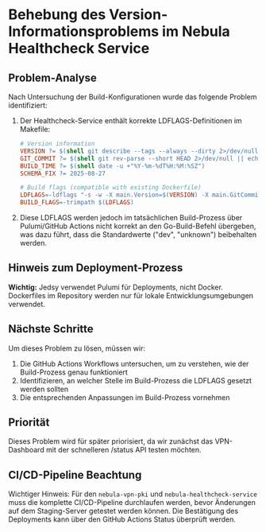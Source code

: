 # Behebung des Version-Informationsproblems im Nebula Healthcheck Service

## Problem-Analyse

Nach Untersuchung der Build-Konfigurationen wurde das folgende Problem identifiziert:

1. Der Healthcheck-Service enthält korrekte LDFLAGS-Definitionen im Makefile:
   ```makefile
   # Version information
   VERSION ?= $(shell git describe --tags --always --dirty 2>/dev/null || echo "dev")
   GIT_COMMIT ?= $(shell git rev-parse --short HEAD 2>/dev/null || echo "unknown")
   BUILD_TIME ?= $(shell date -u +"%Y-%m-%dT%H:%M:%SZ")
   SCHEMA_FIX ?= 2025-08-27

   # Build flags (compatible with existing Dockerfile)
   LDFLAGS=-ldflags "-s -w -X main.Version=$(VERSION) -X main.GitCommit=$(GIT_COMMIT) -X main.BuildTime=$(BUILD_TIME) -X main.SchemaFix=$(SCHEMA_FIX)"
   BUILD_FLAGS=-trimpath $(LDFLAGS)
   ```

2. Diese LDFLAGS werden jedoch im tatsächlichen Build-Prozess über Pulumi/GitHub Actions nicht korrekt an den Go-Build-Befehl übergeben, was dazu führt, dass die Standardwerte ("dev", "unknown") beibehalten werden.

## Hinweis zum Deployment-Prozess

**Wichtig:** Jedsy verwendet Pulumi für Deployments, nicht Docker. Dockerfiles im Repository werden nur für lokale Entwicklungsumgebungen verwendet.

## Nächste Schritte

Um dieses Problem zu lösen, müssen wir:

1. Die GitHub Actions Workflows untersuchen, um zu verstehen, wie der Build-Prozess genau funktioniert
2. Identifizieren, an welcher Stelle im Build-Prozess die LDFLAGS gesetzt werden sollten
3. Die entsprechenden Anpassungen im Build-Prozess vornehmen

## Priorität

Dieses Problem wird für später priorisiert, da wir zunächst das VPN-Dashboard mit der schnelleren /status API testen möchten.

## CI/CD-Pipeline Beachtung

Wichtiger Hinweis: Für den `nebula-vpn-pki` und `nebula-healthcheck-service` muss die komplette CI/CD-Pipeline durchlaufen werden, bevor Änderungen auf dem Staging-Server getestet werden können. Die Bestätigung des Deployments kann über den GitHub Actions Status überprüft werden.
